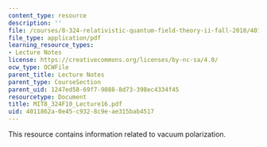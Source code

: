 ```yaml
---
content_type: resource
description: ''
file: /courses/8-324-relativistic-quantum-field-theory-ii-fall-2010/4011862a0e45c9328c9eae315bab4517_MIT8_324F10_Lecture16.pdf
file_type: application/pdf
learning_resource_types:
- Lecture Notes
license: https://creativecommons.org/licenses/by-nc-sa/4.0/
ocw_type: OCWFile
parent_title: Lecture Notes
parent_type: CourseSection
parent_uid: 1247ed58-69f7-9088-8d73-398ec4334f45
resourcetype: Document
title: MIT8_324F10_Lecture16.pdf
uid: 4011862a-0e45-c932-8c9e-ae315bab4517
---
```

This resource contains information related to vacuum polarization.